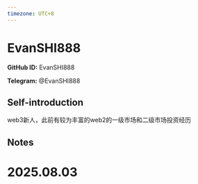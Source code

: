 ```yaml
---
timezone: UTC+8
---
```


# EvanSHI888

**GitHub ID:** EvanSHI888

**Telegram:** @EvanSHI888

## Self-introduction

web3新人，此前有较为丰富的web2的一级市场和二级市场投资经历

## Notes

<!-- Content_START -->

# 2025.08.03


<!-- Content_END -->
